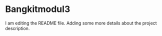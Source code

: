 # Bangkitmodul3
I am editing the README file. Adding some more details about the project description.
